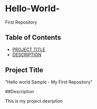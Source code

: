 # Hello-World-
First Repository   

## Table of Contents  

- [PROJECT TITLE](#Project-Title)
- [DESCRIPTION](#Description)

## Project Title  

"Hello world Sample - My First Repository"  
  
##Description  

This is my project desription 
